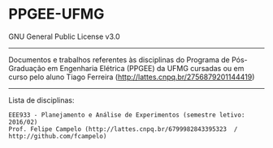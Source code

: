 # PPGEE-UFMG
GNU General Public License v3.0

----------

Documentos e trabalhos referentes às disciplinas do Programa de Pós-Graduação em Engenharia Elétrica (PPGEE) da UFMG cursadas ou em curso pelo aluno Tiago Ferreira (http://lattes.cnpq.br/2756879201144419)

----------

Lista de disciplinas:

    EEE933 - Planejamento e Análise de Experimentos (semestre letivo: 2016/02)
    Prof. Felipe Campelo (http://lattes.cnpq.br/6799982843395323  /  http://github.com/fcampelo)

